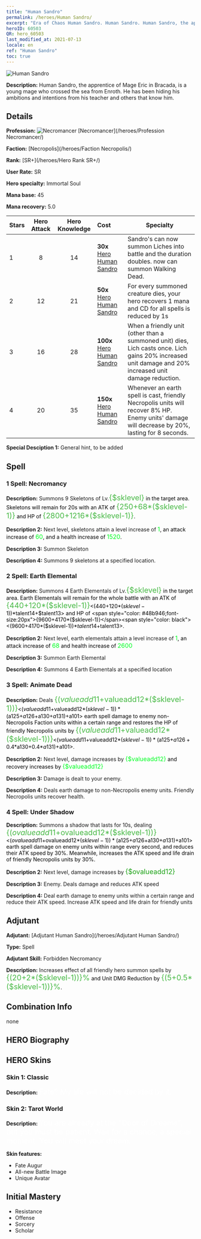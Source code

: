 ```yaml
---
title: "Human Sandro"
permalink: /heroes/Human Sandro/
excerpt: "Era of Chaos Human Sandro. Human Sandro. Human Sandro, the apprentice of Mage Eric in Bracada, is a young mage who crossed the sea from Enroth. He has been hiding his ambitions and intentions from his teacher and others that know him."
heroID: 60503
QR: hero_60503
last_modified_at: 2021-07-13
locale: en
ref: "Human Sandro"
toc: true
---
```

  ![Human Sandro](/images/h/h_HumanSandro.jpg)

 **Description:** Human Sandro, the apprentice of Mage Eric in Bracada, is a young mage who crossed the sea from Enroth. He has been hiding his ambitions and intentions from his teacher and others that know him.
## Details
 **Profession:** ![Necromancer](/images/h/h_prof_6.png)  [Necromancer](/heroes/Profession Necromancer/)

 **Faction:** [Necropolis](/heroes/Faction Necropolis/)

 **Rank:** [SR+](/heroes/Hero Rank SR+/)

 **User Rate:** SR

 **Hero specialty:** Immortal Soul

 **Mana base:** 45

 **Mana recovery:** 5.0


  | Stars | Hero Attack | Hero Knowledge | Cost |     Specialty     |
  |---------|:---------------:|:---------------:|:--|--------------------|
  |    1    | 8 | 14 | **30x** [Hero Human Sandro](/Items/her_373/) | Sandro's <Necromancy> can now summon Liches into battle and the duration doubles. <Earth Elemental> now can summon Walking Dead. |
  |    2    | 12 | 21 | **50x** [Hero Human Sandro](/Items/her_373/) | For every summoned creature dies, your hero recovers 1 mana and CD for all spells is reduced by 1s |
  |    3    | 16 | 28 | **100x** [Hero Human Sandro](/Items/her_373/) | When a friendly unit (other than a summoned unit) dies, Lich casts <Sacrifice> once. Lich gains 20% increased unit damage and 20% increased unit damage reduction. |
  |    4    | 20 | 35 | **150x** [Hero Human Sandro](/Items/her_373/) | Whenever an earth spell is cast, friendly Necropolis units will recover 8% HP. Enemy units' damage will decrease by 20%, lasting for 8 seconds. |

 **Special Desciption 1:** General hint, to be added

## Spell
### 1 Spell: Necromancy
 **Description:** Summons 9 Skeletons of Lv.<span style="color: #48b946;font-size:20px">{$sklevel}</span><span style="color: black"> in the target area. Skeletons will remain for 20s with an ATK of <span style="color: #48b946;font-size:20px">{250+68*($sklevel-1)}</span><span style="color: black"> and HP of <span style="color: #48b946;font-size:20px">{2800+1216*($sklevel-1)}</span><span style="color: black">.

 **Description 2:** Next level, skeletons attain a level increase of <span style="color: #00ff22;font-size:16px">1</span><span style="color: black">, an attack increase of <span style="color: #00ff22;font-size:16px">60</span><span style="color: black">, and a health increase of <span style="color: #00ff22;font-size:16px">1520</span><span style="color: black">.

 **Description 3:** Summon Skeleton

 **Description 4:** Summons 9 skeletons at a specified location.

### 2 Spell: Earth Elemental
 **Description:** Summons 4 Earth Elementals of Lv.<span style="color: #48b946;font-size:20px">{$sklevel}</span><span style="color: black"> in the target area. Earth Elementals will remain for the whole battle with an ATK of <span style="color: #48b946;font-size:20px">{440+120*($sklevel-1)}</span><span style="color: black"><(440+120*($sklevel-1))*$talent14+$talent13> and HP of <span style="color: #48b946;font-size:20px">{9600+4170*($sklevel-1)}</span><span style="color: black"><(9600+4170*($sklevel-1))*$talent14+$talent13>.

 **Description 2:** Next level, earth elementals attain a level increase of <span style="color: #00ff22;font-size:16px">1</span><span style="color: black">, an attack increase of <span style="color: #00ff22;font-size:16px">68</span><span style="color: black"> and health increase of <span style="color: #00ff22;font-size:16px">2600</span><span style="color: black">

 **Description 3:** Summon Earth Elemental

 **Description 4:** Summons 4 Earth Elementals at a specified location

### 3 Spell: Animate Dead
 **Description:** Deals <span style="color: #48b946;font-size:20px">{($valueadd11+$valueadd12*($sklevel-1))}</span><span style="color: black"><($valueadd11+$valueadd12*($sklevel-1))*($a125+$a126+$a130+$a131)+$a101> earth spell damage to enemy non-Necropolis Faction units within a certain range and restores the HP of friendly Necropolis units by <span style="color: #48b946;font-size:20px">{($valueadd11+$valueadd12*($sklevel-1))}</span><span style="color: black"><($valueadd11+$valueadd12*($sklevel-1))*($a125+$a126+0.4*$a130+0.4*$a131)+$a101>.

 **Description 2:** Next level, damage increases by <span style="color: #00ff22;font-size:16px">{$valueadd12}</span><span style="color: black"> and recovery increases by <span style="color: #00ff22;font-size:16px">{$valueadd12}</span><span style="color: black">

 **Description 3:** Damage is dealt to your enemy.

 **Description 4:** Deals earth damage to non-Necropolis enemy units. Friendly Necropolis units recover health.

### 4 Spell: Under Shadow
 **Description:** Summons a shadow that lasts for 10s, dealing <span style="color: #48b946;font-size:20px">{($ovalueadd11+$ovalueadd12*($sklevel-1))}</span><span style="color: black"><($ovalueadd11+$ovalueadd12*($sklevel-1))*($a125+$a126+$a130+$a131)+$a101> earth spell damage on enemy units within range every second, and reduces their ATK speed by 30%. Meanwhile, increases the ATK speed and life drain of friendly Necropolis units by 30%.

 **Description 2:** Next level, damage increases by <span style="color: #1ca216;font-size:18px">{$ovalueadd12}</span><span style="color: black">

 **Description 3:** Enemy. Deals damage and reduces ATK speed

 **Description 4:** Deal earth damage to enemy units within a certain range and reduce their ATK speed. Increase ATK speed and life drain for friendly units


## Adjutant

 **Adjutant:**  [Adjutant Human Sandro](/heroes/Adjutant Human Sandro/) 

 **Type:**  Spell 

 **Adjutant Skill:**  Forbidden Necromancy 

 **Description:** Increases effect of all friendly hero summon spells by <span style="color: #48b946;font-size:20px">{(20+2*($sklevel-1))}%</span><span style="color: black"> and Unit DMG Reduction by <span style="color: #48b946;font-size:20px">{(5+0.5*($sklevel-1))}%</span><span style="color: black">.

## Combination Info

  none
## HERO Biography

## HERO Skins
### Skin 1: **Classic**

 **Description:** <span style="color: #ffffff;font-size:20px">Fate? My life will not be decided by it.</span>


### Skin 2: **Tarot World**

 **Description:** <span style="color: #ffffff;font-size:20px">You are already at the \"Door of Dreams\", but you must be patient. Wait for a chance, a special moment. You will meet your dream.</span>

 **Skin features:** 

   - Fate Augur
   - All-new Battle Image
   - Unique Avatar


## Initial Mastery
   - Resistance
   - Offense
   - Sorcery
   - Scholar
